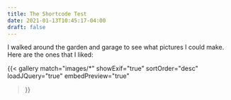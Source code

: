 ```yaml
---
title: The Shortcode Test
date: 2021-01-13T10:45:17-04:00
draft: false
---
```


I walked around the garden and garage to see what pictures I could make. Here are the ones that I liked:

{{< gallery
    match="images/*"
    showExif="true"
    sortOrder="desc"
    loadJQuery="true"
    embedPreview="true"
>}} 
